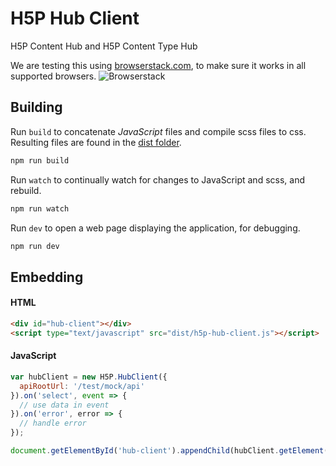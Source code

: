 # H5P Hub Client
H5P Content Hub and H5P Content Type Hub

We are testing this using [browserstack.com](https://browserstack.com), to make sure it works in all supported browsers.
![Browserstack](https://raw.githubusercontent.com/h5p/h5p-hub-client/master/browserstack-logo.png)

## Building

Run `build` to concatenate *JavaScript* files and compile scss files to css. Resulting files are found in the [dist folder](dist).

```bash
npm run build
```

Run `watch` to continually watch for changes to JavaScript and scss, and rebuild.

```bash
npm run watch
```

Run `dev` to open a web page displaying the application, for debugging.

```bash
npm run dev
```

## Embedding

#### HTML

```html
<div id="hub-client"></div>
<script type="text/javascript" src="dist/h5p-hub-client.js"></script>
```

#### JavaScript

```javascript
var hubClient = new H5P.HubClient({
  apiRootUrl: '/test/mock/api'
}).on('select', event => {
  // use data in event
}).on('error', error => {
  // handle error
});

document.getElementById('hub-client').appendChild(hubClient.getElement());
```
